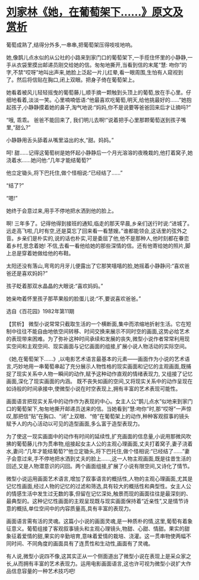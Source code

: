 # [刘家林《她，在葡萄架下……》原文及赏析](https://www.vrrw.net/wx/15322.html)

葡萄成熟了,结得分外多,一串串,把葡萄架压得吱吱地响。

她,像鹊儿点水似的从公社的小路来到家门口的葡萄架下,一手揽住怀里的小静静,一手从衣袋里摸出邮递员刚交给她的信。匆匆地撕开,当看到信的末尾“慧: 吻你”的字,不禁“哎呀”地叫出声来,她脸上泛起一片儿红晕,看一眼周围,生怕有人窥视到了。然后将信贴在胸口,闭上双眼。把身子倚在葡萄架上。

她看着被风儿轻轻摇曳的葡萄藤儿,顺手摘一颗触到头顶上的葡萄,放在手心里。仔细地看着,淡淡一笑。心里喃喃低语:“他最喜欢吃葡萄,明天,给他挑最好的……”她抱起孩子,小静静摸着她的鼻子,淘气地说:“妈妈,你不是说要等爸爸回来后才让摘吗?”

“哦, 乖乖。 爸爸不能回来了, 我们明儿去啊!”说着把手心里那颗葡萄送到孩子嘴里,“甜么?”

小静静用舌头舔着从嘴里溢出的水,“甜。妈妈。”

呵! 甜……记得这葡萄树是她怀起小静静后一个月光溶溶的夜晚栽的,他打着窝子,她浇着水……她问他:“几年才能结葡萄?”

他立定锄头,将下巴托住,做个怪相说:“已经结了……”

“结了?”

“嗯!”

她终于会意过来,用手不停地把水洒到他的脸上。

啊! 三年多了。记得他得到接班的通知,临走的那天早晨,乡亲们送行时说:“进城了。远走高飞啦,几时有空,还是莫忘了回来看一看慧嫂。”谁都能领会,这话里的弦外之音。乡亲们是朴实的,说的话也朴实,可是委屈了他,他不是那种人,他时刻都在眷恋着乡村,思念着她! 不信,去看一看他给她的那些深情的信。还有他寄给她的照片,脚上总是穿着她做给他的布鞋。

太阳还没有落山,弯弯的月牙儿便露出了它那笑嘻嘻的脸,她摇着小静静问:“喜欢爸爸还是喜欢妈妈?”

孩子眨着那双水晶晶的大眼说:“喜欢妈妈。”

她亲吻着怀里孩子那苹果般的脸蛋儿说:“不,要说喜欢爸爸。”

选自《百花园》1982年第11期



【赏析】 微型小说常常只截取生活的一个横断面,集中而浓缩地折射生活。它在短制中往往不能自由地依空间转移、时间交换来展示不同时空的画面,这势必给艺术的表现带来困难。为了弥补这种时间承续和发展的丧失,微型小说作者常常利用现实空间和主观空间、现实画面与记忆画面的组接,扩展小说人物活动的实际空间。

《她,在葡萄架下……》,以电影艺术语言最基本的元素——画面作为小说的艺术语言,巧妙地用一串葡萄串起了充分展示人物性格的现实画面和记忆的主观画面,既捕捉了现实关系中人物一瞬间的动作,赋予这种动作直观的情绪表现力, 又组接了记忆画面,深化了现实画面的内涵。 既不丧失如画的空间,又将现实关系中的动作呈现在如诗般的时间承接中,使微型小说在时空表现上,拥有丰富的艺术表现可能性。

画面语言把现实关系中的动作作为表现的中心。女主人公“鹊儿点水”似地来到家门口的葡萄架下,匆匆地撕开邮递员送来的信。当她看到“慧:吻你”时,那“哎呀”一声惊叹,那把信“贴”在胸口、“闭”上双眼、“倚”在葡萄架上的动作,种种客观叙事的镜头赋予人的内心活动以可见的造型画面,多么富于造型表现力。

为了使这一现实画面中的动作有时间的延续性,扩充画面的信息量,小说用那微风吹拂的葡萄藤儿作为贯串物,组接起女主人公的主观心理画面,丈夫打着窝子,妻子浇着水,妻问:“几年才能结葡萄?”他立定锄头,将下巴托住,做个怪相说:“已经结了……”妻子会意过来,手不停地把水洒到丈夫的脸上……,这一人物主观画面,既是往昔生活的回述,又是人物潜意识的闪回。两个画面组接,扩展了小说有限空间,又诗化了情节。

微型小说运用画面艺术语言,增加了叙事语言的概括性,人物的主观心理画面,尤其是记忆性画面,经过人物的记忆的过滤和筛选,具有较大的概括性和典型性。女主人公的情感生活中发生过无数的事,但留在记忆深处,触景而现的画面往往是最深刻的、最典型的。这种记忆性画面的主观呈现既与现实画面保持着“近亲性”,又是情节诗意的概括,单位空间中的内容质量高,具有丰富的表现力。

画面语言需有活的灵魂。这篇小小说的画面灵魂,是一种质朴的情,这里,葡萄有着象征意义。葡萄组接了客观叙事镜头和主观心理镜头,物甜、心甜、情甜。果实的甜象征着爱情的甜,果实的辛勤培育,意味着爱情的栽培、浇灌。这一贯串物使两幅不同时间、不同角度的画面具有了连贯性和生动性,画面有了灵魂。

有人说,微型小说四不像,这其实正从一个侧面道出了微型小说在表现上是采众家之长,从而拥有丰富的艺术表现力。运用电影画面语言,这也许可视为微型小说扩大作品信息容量的一种艺术技巧吧!

